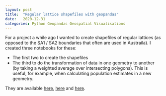 ```yaml
---
layout: post
title:  "Regular lattice shapefiles with geopandas"
date:   2020-12-31
categories: Python Geopandas Geospatial Visualisations
---
```


For a project a while ago I wanted to create shapefiles of regular lattices (as opposed to the SA1 / SA2 boundaries that often are used in Austraila). I created three notebooks for these: 
- The first two to create the shapefiles
- The third to do the transformation of data in one geometry to another (by taking a weighted average over intersecting polygons). This is useful, for example, when calculating population estimates in a new geometry.

They are available [here](https://github.com/alex2718/python_learning/blob/master/HexGrid.ipynb), [here](https://github.com/alex2718/python_learning/blob/master/RegularGridShapefiles.ipynb) and [here](https://github.com/alex2718/python_learning/blob/master/UniformPopulationEstimates.ipynb).